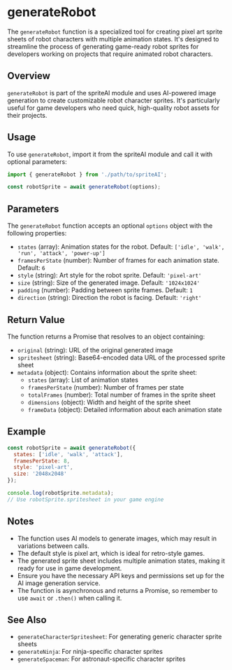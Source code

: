 # generateRobot

The `generateRobot` function is a specialized tool for creating pixel art sprite sheets of robot characters with multiple animation states. It's designed to streamline the process of generating game-ready robot sprites for developers working on projects that require animated robot characters.

## Overview

`generateRobot` is part of the spriteAI module and uses AI-powered image generation to create customizable robot character sprites. It's particularly useful for game developers who need quick, high-quality robot assets for their projects.

## Usage

To use `generateRobot`, import it from the spriteAI module and call it with optional parameters:

```javascript
import { generateRobot } from './path/to/spriteAI';

const robotSprite = await generateRobot(options);
```

## Parameters

The `generateRobot` function accepts an optional `options` object with the following properties:

- `states` (array): Animation states for the robot. Default: `['idle', 'walk', 'run', 'attack', 'power-up']`
- `framesPerState` (number): Number of frames for each animation state. Default: `6`
- `style` (string): Art style for the robot sprite. Default: `'pixel-art'`
- `size` (string): Size of the generated image. Default: `'1024x1024'`
- `padding` (number): Padding between sprite frames. Default: `1`
- `direction` (string): Direction the robot is facing. Default: `'right'`

## Return Value

The function returns a Promise that resolves to an object containing:

- `original` (string): URL of the original generated image
- `spritesheet` (string): Base64-encoded data URL of the processed sprite sheet
- `metadata` (object): Contains information about the sprite sheet:
  - `states` (array): List of animation states
  - `framesPerState` (number): Number of frames per state
  - `totalFrames` (number): Total number of frames in the sprite sheet
  - `dimensions` (object): Width and height of the sprite sheet
  - `frameData` (object): Detailed information about each animation state

## Example

```javascript
const robotSprite = await generateRobot({
  states: ['idle', 'walk', 'attack'],
  framesPerState: 8,
  style: 'pixel-art',
  size: '2048x2048'
});

console.log(robotSprite.metadata);
// Use robotSprite.spritesheet in your game engine
```

## Notes

- The function uses AI models to generate images, which may result in variations between calls.
- The default style is pixel art, which is ideal for retro-style games.
- The generated sprite sheet includes multiple animation states, making it ready for use in game development.
- Ensure you have the necessary API keys and permissions set up for the AI image generation service.
- The function is asynchronous and returns a Promise, so remember to use `await` or `.then()` when calling it.

## See Also

- `generateCharacterSpritesheet`: For generating generic character sprite sheets
- `generateNinja`: For ninja-specific character sprites
- `generateSpaceman`: For astronaut-specific character sprites